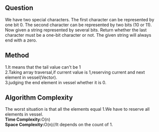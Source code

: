 <h2>Question</h2>
We have two special characters. The first character can be represented by one bit 0. The second character can be represented by two bits (10 or 11).
Now given a string represented by several bits. Return whether the last character must be a one-bit character or not. The given string will always end with a zero.<br>
<h2>Method</h2>
1.It means that the tail value can't be 1<br>
2.Taking array traversal,if current value is 1,reserving current and next element in vessel(Vector).<br>
3.judging the end element in vessel whether it is 0.
<h2>Algorithm Complexity</h2>
The worst situation is that all the elements equal 1.We have to reserve all elements in vessel.<br>
<b>Time Complexity:</b>O(n)<br>
<b>Space Complexity:</b>O(n)//It depends on the count of 1.
